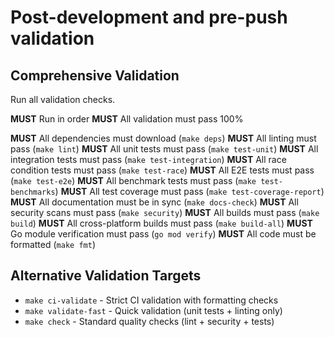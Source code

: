 # Post-development and pre-push validation

## Comprehensive Validation

Run all validation checks.

**MUST** Run in order
**MUST** All validation must pass 100%

**MUST** All dependencies must download (`make deps`)
**MUST** All linting must pass (`make lint`)
**MUST** All unit tests must pass (`make test-unit`)
**MUST** All integration tests must pass (`make test-integration`)
**MUST** All race condition tests must pass (`make test-race`)
**MUST** All E2E tests must pass (`make test-e2e`)
**MUST** All benchmark tests must pass (`make test-benchmarks`)
**MUST** All test coverage must pass (`make test-coverage-report`)
**MUST** All documentation must be in sync (`make docs-check`)
**MUST** All security scans must pass (`make security`)
**MUST** All builds must pass (`make build`)
**MUST** All cross-platform builds must pass (`make build-all`)
**MUST** Go module verification must pass (`go mod verify`)
**MUST** All code must be formatted (`make fmt`)

## Alternative Validation Targets

- `make ci-validate` - Strict CI validation with formatting checks
- `make validate-fast` - Quick validation (unit tests + linting only)
- `make check` - Standard quality checks (lint + security + tests)
